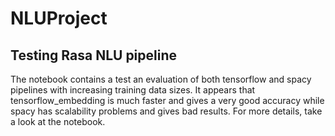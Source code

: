 # NLUProject

## Testing Rasa NLU pipeline
The notebook contains a test an evaluation of both tensorflow and spacy pipelines with increasing training data sizes. It appears that tensorflow_embedding is much faster and gives a very good accuracy while spacy has scalability problems and gives bad results. For more details, take a look at the notebook.
